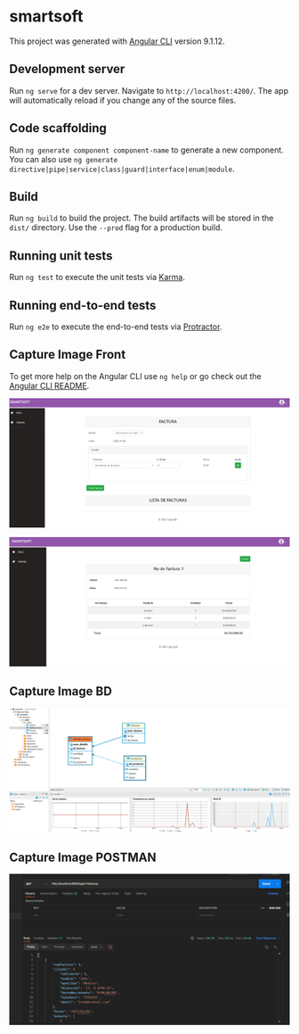 # smartsoft


This project was generated with [Angular CLI](https://github.com/angular/angular-cli) version 9.1.12.

## Development server

Run `ng serve` for a dev server. Navigate to `http://localhost:4200/`. The app will automatically reload if you change any of the source files.

## Code scaffolding

Run `ng generate component component-name` to generate a new component. You can also use `ng generate directive|pipe|service|class|guard|interface|enum|module`.

## Build

Run `ng build` to build the project. The build artifacts will be stored in the `dist/` directory. Use the `--prod` flag for a production build.

## Running unit tests

Run `ng test` to execute the unit tests via [Karma](https://karma-runner.github.io).

## Running end-to-end tests

Run `ng e2e` to execute the end-to-end tests via [Protractor](http://www.protractortest.org/).

## Capture Image Front

To get more help on the Angular CLI use `ng help` or go check out the [Angular CLI README](https://github.com/angular/angular-cli/blob/master/README.md).

![img.png](img.png)

![img_1.png](img_1.png)


## Capture Image BD

![img_2.png](img_2.png)

## Capture Image POSTMAN

![img_3.png](img_3.png)